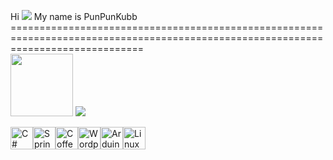 Hi ![](https://user-images.githubusercontent.com/18350557/176309783-0785949b-9127-417c-8b55-ab5a4333674e.gif) My name is PunPunKubb
===================================================================================================================================\
<img
src="[https://media4.giphy.com/media/v1.Y2lkPTc5MGI3NjExNzRoZGJidzRhaDZhbHhyeXZ5
bjQxbDl4eW5lcXJpamZ1aXhjdWhqeCZlcD12MV9pbnRlcm5hbF9naWZfYnlfaWQmY3Q9cw/
M9gbBd9nbDrOTu1Mqx/giphy.gif](https://lh3.googleusercontent.com/a/ACg8ocK_zGdE5nwhgqbsolbwNKT4qzo_0MyCGKkrJX9B8w9EUDUQuYE=s288-c-no)" width="100" height="100" />
![](https://komarev.com/ghpvc/?username=PunPunKubb&color=green)

<p align="left">
<a href="https://docs.microsoft.com/en-us/dotnet/csharp/" target="_blank" rel="noreferrer"><img src="https://raw.githubusercontent.com/danielcranney/readme-generator/main/public/icons/skills/csharp-colored.svg" alt="C#" title="C#" width="36" height="36" /></a><a href="https://spring.io/" target="_blank" rel="noreferrer"><img src="https://raw.githubusercontent.com/danielcranney/readme-generator/main/public/icons/skills/spring-boot-colored.svg" alt="Spring Boot" title="Spring Boot" width="36" height="36" /></a><a href="https://coffeescript.org/" target="_blank" rel="noreferrer"><img src="https://raw.githubusercontent.com/danielcranney/readme-generator/main/public/icons/skills/coffeescript-colored-dark.svg" alt="Coffeescript" title="Coffeescript" width="36" height="36" /></a><a href="https://wordpress.com" target="_blank" rel="noreferrer"><img src="https://raw.githubusercontent.com/danielcranney/readme-generator/main/public/icons/skills/wordpress-colored.svg" alt="Wordpress" title="Wordpress" width="36" height="36" /></a><a href="https://store.arduino.cc/?gclid=Cj0KCQjw2eilBhCCARIsAG0Pf8uueBifykWcsSS4LPESeGQfxGVKJYnzV7bz471XfknQJy_1VINVWM8aAkLtEALw_wcB" target="_blank" rel="noreferrer"><img src="https://raw.githubusercontent.com/danielcranney/readme-generator/main/public/icons/skills/arduino-colored.svg" alt="Arduino" title="Arduino" width="36" height="36" /></a><a href="https://www.linux.org" target="_blank" rel="noreferrer"><img src="https://raw.githubusercontent.com/danielcranney/readme-generator/main/public/icons/skills/linux-colored.svg" alt="Linux" title="Linux" width="36" height="36" /></a>
</p>
